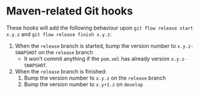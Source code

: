 # Maven-related Git hooks

These hooks will add the following behaviour upon `git flow release start x.y.z` and `git flow release finish x.y.z`:

1. When the `release` branch is started, bump the version number to `x.y.z-SNAPSHOT` on the `release` branch
    * It won’t commit anything if the `pom.xml` has already version `x.y.z-SNAPSHOT`.
2. When the `release` branch is finished:
    1. Bump the version number to `x.y.z` on the `release` branch
    2. Bump the version number to `x.y+1.z` on `develop`
